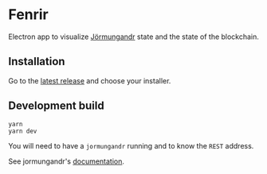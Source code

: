 # Fenrir

Electron app to visualize [Jörmungandr](http://github.com/input-output-hk/jormungandr) state and the
state of the blockchain.

## Installation

Go to the [latest release](https://github.com/input-output-hk/fenrir/releases/latest) and choose your installer.

## Development build

```
yarn
yarn dev
```

You will need to have a `jormungandr` running and to know the `REST` address.

See jormungandr's [documentation](https://input-output-hk.github.io/jormungandr/quickstart/03_rest_api.html).
